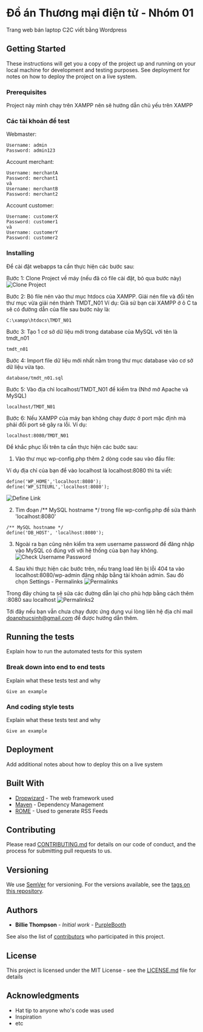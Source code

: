 # Đồ án Thương mại điện tử - Nhóm 01

Trang web bán laptop C2C viết bằng Wordpress

## Getting Started

These instructions will get you a copy of the project up and running on your local machine for development and testing purposes. See deployment for notes on how to deploy the project on a live system.

### Prerequisites

Project này mình chạy trên XAMPP nên sẽ hướng dẫn chủ yếu trên XAMPP

### Các tài khoản để test

Webmaster:

```
Username: admin
Password: admin123
```

Account merchant:

```
Username: merchantA
Password: merchant1
và
Username: merchantB
Password: merchant2
```

Account customer:

```
Username: customerX
Password: customer1
và
Username: customerY
Password: customer2
```

### Installing

Để cài đặt webapps ta cần thực hiện các bước sau:

Bước 1: Clone Project về máy (nếu đã có file cài đặt, bỏ qua bước này)
![Clone Project](/readme/clone_project.png?raw=true "Clone Project")

Bước 2: Bỏ file nén vào thư mục htdocs của XAMPP. Giải nén file và đổi tên thư mục vừa giải nén thành TMDT_N01
Ví dụ: Giả sử bạn cài XAMPP ở ô C ta sẽ có đường dẫn của file sau bước này là:
```
C:\xampp\htdocs\TMDT_N01
```

Bước 3: Tạo 1 cơ sở dữ liệu mới trong database của MySQL với tên là tmdt_n01

```
tmdt_n01
```

Bước 4: Import file dữ liệu mới nhất nằm trong thư mục database vào cơ sở dữ liệu vừa tạo.

```
database/tmdt_n01.sql
```

Bước 5: Vào địa chỉ localhost/TMDT_N01 để kiểm tra (Nhớ mở Apache và MySQL)

```
localhost/TMDT_N01
```

Bước 6: Nếu XAMPP của máy bạn không chạy được ở port mặc định mà phải đổi port sẽ gây ra lỗi.
Ví dụ:

```
localhost:8080/TMDT_N01
```

Để khắc phục lỗi trên ta cần thực hiện các bước sau:
1) Vào thư mục wp-config.php thêm 2 dòng code sau vào đầu file:

Ví dụ địa chỉ của bạn để vào localhost là localhost:8080 thì ta viết:

```
define('WP_HOME','localhost:8080');
define('WP_SITEURL','localhost:8080');
```
![Define Link](/readme/define_link.png?raw=true "Define Link")

2) Tìm đoạn /** MySQL hostname */ trong file wp-config.php để sửa thành 'localhost:8080'

```
/** MySQL hostname */
define('DB_HOST', 'localhost:8080');
```

3) Ngoài ra bạn cũng nên kiểm tra xem username password để đăng nhập vào MySQL có đúng với với hệ thống của bạn hay không.
![Check Username Password](/readme/checkAccountMySQL.png?raw=true "Check Username Password")

4) Sau khi thực hiện các bước trên, nếu trang load lên bị lỗi 404 ta vào localhost:8080/wp-admin đăng nhập bằng tài khoản admin. Sau đó chọn Settings - Permalinks
![Permalinks](/readme/wp-admin.png?raw=true "Permalinks")

Trong đây chúng ta sẽ sửa các đường dẫn lại cho phù hợp bằng cách thêm :8080 sau localhost
![Permalinks2](/readme/permalinks.png?raw=true "Permalinks2")


Tới đây nếu bạn vẫn chưa chạy được ứng dụng vui lòng liên hệ địa chỉ mail doanphucsinh@gmail.com để được hướng dẫn thêm.

## Running the tests

Explain how to run the automated tests for this system

### Break down into end to end tests

Explain what these tests test and why

```
Give an example
```

### And coding style tests

Explain what these tests test and why

```
Give an example
```

## Deployment

Add additional notes about how to deploy this on a live system

## Built With

* [Dropwizard](http://www.dropwizard.io/1.0.2/docs/) - The web framework used
* [Maven](https://maven.apache.org/) - Dependency Management
* [ROME](https://rometools.github.io/rome/) - Used to generate RSS Feeds

## Contributing

Please read [CONTRIBUTING.md](https://gist.github.com/PurpleBooth/b24679402957c63ec426) for details on our code of conduct, and the process for submitting pull requests to us.

## Versioning

We use [SemVer](http://semver.org/) for versioning. For the versions available, see the [tags on this repository](https://github.com/your/project/tags). 

## Authors

* **Billie Thompson** - *Initial work* - [PurpleBooth](https://github.com/PurpleBooth)

See also the list of [contributors](https://github.com/your/project/contributors) who participated in this project.

## License

This project is licensed under the MIT License - see the [LICENSE.md](LICENSE.md) file for details

## Acknowledgments

* Hat tip to anyone who's code was used
* Inspiration
* etc

